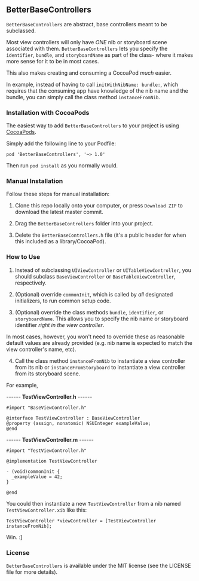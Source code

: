 ## BetterBaseControllers

`BetterBaseControllers` are abstract, base controllers meant to be subclassed.

Most view controllers will only have *ONE* nib or storyboard scene associated with them.  `BetterBaseControllers` lets you specify the `identifier`, `bundle`, and `storyboardName`  as part of the class- where it makes more sense for it to be in most cases.

This also makes creating and consuming a CocoaPod *much* easier.
 
In example, instead of having to call `initWithNibName: bundle:`, which requires that the consuming app have knowledge of the nib name and the bundle, you can simply call the class method `instanceFromNib`.

### Installation with CocoaPods

The easiest way to add `BetterBaseControllers` to your project is using <a href="http://cocoapods.org/">CocoaPods</a>. 

Simply add the following line to your Podfile:

    pod 'BetterBaseControllers', '~> 1.0'

Then run `pod install` as you normally would.

### Manual Installation

Follow these steps for manual installation:

1) Clone this repo locally onto your computer, or press `Download ZIP` to download the latest master commit.

2) Drag the `BetterBaseControllers` folder into your project.

3) Delete the `BetterBaseControllers.h` file (it's a public header for when this included as a library/CocoaPod).

### How to Use

1) Instead of subclassing `UIViewController` or `UITableViewController`, you should subclass `BaseViewController` or `BaseTableViewController`, respectively.

2) (Optional) override `commonInit`, which is called by *all* designated initializers, to run common setup code.

3) (Optional) override the class methods `bundle`, `identifier`, or `storyboardName`. This allows you to specify the nib name or storyboard identifier *right in the view controller*.

In most cases, however, you won't need to override these as reasonable default values are already provided (e.g. nib name is expected to match the view controller's name, etc).

4) Call the class method `instanceFromNib` to instantiate a view controller from its nib or `instanceFromStoryboard` to instantiate a view controller from its storyboard scene.

For example,

------ **TestViewController.h** ------
	
    #import "BaseViewController.h"

    @interface TestViewController : BaseViewController
    @property (assign, nonatomic) NSUInteger exampleValue;
    @end

------ **TestViewController.m** ------

    #import "TestViewController.h"

    @implementation TestViewController
    
    - (void)commonInit {      
      _exampleValue = 42;
    }
    
    @end

You could then instantiate a new `TestViewController` from a nib named `TestViewController.xib` like this:

    TestViewController *viewController = [TestViewController instanceFromNib];

Win. :]

### License

`BetterBaseControllers` is available under the MIT license (see the LICENSE file for more details).
